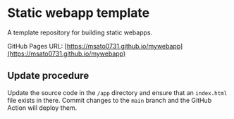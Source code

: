 # Static webapp template

A template repository for building static webapps.

GitHub Pages URL: [https://msato0731.github.io/mywebapp](https://msato0731.github.io/mywebapp)

## Update procedure

Update the source code in the `/app` directory and ensure that an `index.html` file exists in there. Commit changes to the `main` branch and the GitHub Action will deploy them.